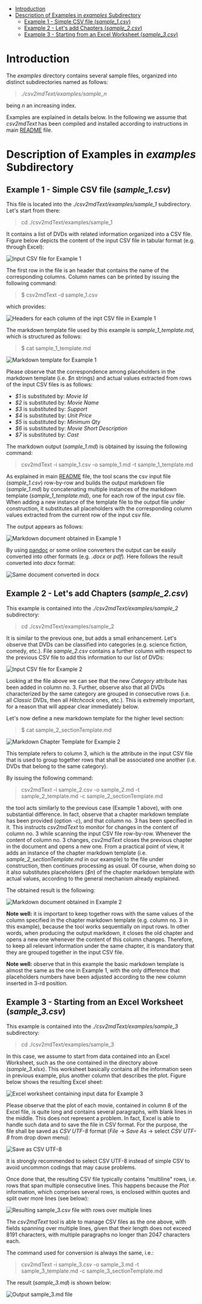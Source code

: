 - [Introduction](#introduction)
- [Description of Examples in *examples* Subdirectory](#description-of-examples-in-examples-subdirectory)
  - [Example 1 - Simple CSV file (*sample\_1.csv*)](#example-1---simple-csv-file-sample_1csv)
  - [Example 2 - Let's add Chapters (*sample\_2.csv*)](#example-2---lets-add-chapters-sample_2csv)
  - [Example 3 - Starting from an Excel Worksheet  (*sample\_3.csv*)](#example-3---starting-from-an-excel-worksheet--sample_3csv)


# Introduction
The *examples* directory contains several sample files, organized into distinct subdirectories named as follows:

> *./csv2mdText/examples/sample_n*

being *n* an increasing index.

Examples are explained in details below. In the following we assume that *csv2mdText* has been compiled and installed according to instructions in main [README](../README.md) file.

# Description of Examples in *examples* Subdirectory
## Example 1 - Simple CSV file (*sample_1.csv*)
This file is located into the *./csv2mdText/examples/sample_1* subdirectory. Let's start from there:

> cd ./csv2mdText/examples/sample_1

It contains a list of DVDs with related information organized into a CSV file. Figure below depicts the content of the input CSV file in tabular format (e.g. through Excel):

![Input CSV file for Example 1](./images/sample_1_csv.png)

The first row in the file is an header that contains the name of the corresponding columns. Column names can be printed by issuing the following command:

> $ csv2mdText -d sample_1.csv

which provides:

![Headers for each column of the inpt CSV file in Example 1](./images/sample_1_header.png)

The markdown template file used by this example is *sample_1_template.md*, which is structured as follows:

> $ cat sample_1_template.md

![Markdown template for Example 1](./images/sample_1_template.png)


Please observe that the correspondence among placeholders in the markdown template (i.e. *$n* strings) and actual values extracted from rows of the input CSV files is as follows:

- *$1* is substituted by: *Movie Id*
- *$2* is substituted by: *Movie Name*
- *$3* is substituted by: *Support*
- *$4* is substituted by: *Unit Price*
- *$5* is substituted by: *Minimum Qty*
- *$6* is substituted by: *Movie Short Description*
- *$7* is substituted by: *Cast*


The markdown output (*sample_1.md*) is obtained by issuing the following command:

> csv2mdText -i sample_1.csv -o sample_1.md -t sample_1_template.md

As explained in main [README](../README.md) file, the tool scans the csv input file (*sample_1.csv*) row-by-row and builds the output markdown file (*sample_1.md*) by concatenating multiple instances of the markdown template (*sample_1_template.md*), one for each row of the input csv file. When adding a new instance of the template file to the output file under construction, it substitutes all placeholders with the corresponding column values extracted from the current row of the input csv file.

The output appears as follows:

![Markdown document obtained in Example 1](./images/sample_1_md.png)

By using [pandoc](https://pandoc.org/) or some online converters the output can be easily converted into other formats (e.g. *.docx* or *pdf*). Here follows the result converted into *docx* format:

![Same document converted in *docx*](./images/sample_1_docx.png)


## Example 2 - Let's add Chapters (*sample_2.csv*)
This example is contained into the *./csv2mdText/examples/sample_2* subdirectory:

> cd ./csv2mdText/examples/sample_2

It is similar to the previous one, but adds a small enhancement. Let's observe that DVDs can be classified into categories (e.g. science fiction, comedy, etc.). File *sample_2.csv* contains a further column with respect to the previous CSV file to add this information to our list of DVDs:

![Input CSV file for Example 2](./images/sample_2_csv.png)

Looking at the file above we can see that the new *Category* attribute has been added in column no. 3. Further, observe also that all DVDs characterized by the same category are grouped in consecutive rows (i.e. all *Classic* DVDs, then all *Hitchcock* ones, etc.). This is extremely important, for a reason that will appear clear immediately below.

Let's now define a new markdown template for the higher level section:

> $ cat sample_2_sectionTemplate.md

![Markdown Chapter Template for Example 2](./images/sample_2_sectionTemplate.png)

This template refers to column 3, which is the attribute in the input CSV file that is used to group together rows that shall be associated one another (i.e. DVDs that belong to the same category).

By issuing the following command:

> csv2mdText -i sample_2.csv -o sample_2.md -t sample_2_template.md -c sample_2_sectionTemplate.md

the tool acts similarly to the previous case (Example 1 above), with one substantial difference. In fact, observe that a chapter markdown template has been provided (option *-c*), and that column no. 3 has been specified in it. This instructs *csv2mdText* to monitor for changes in the content of column no. 3 while scanning the input CSV file row-by-row. Whenever the content of column no. 3 changes, *csv2mdText* closes the previous chapter in the document and opens a new one. From a practical point of view, it adds an instance of the chapter markdown template (i.e. *sample_2_sectionTemplate.md* in our example) to the file under construction, then continues processing as usual. Of course, when doing so it also substitutes placeholders (*$n*) of the chapter markdown template with actual values, according to the general mechanism already explained.

The obtained result is the following:

![Markdown document obtained in Example 2](./images/sample_2_md.png)

**Note well:** it is important to keep together rows with the same values of the column specified in the chapter markdown template (e.g. column no. 3 in this example), because the tool works sequentially on input rows. In other words, when producing the output markdown, it closes the old chapter and opens a new one whenever the content of this column changes. Therefore, to keep all relevant information under the same chapter, it is mandatory that they are grouped together in the input CSV file.

**Note well:** observe that in this example the basic markdown template is almost the same as the one in Example 1, with the only difference that placeholders numbers have been adjusted according to the new column inserted in 3-rd position.


## Example 3 - Starting from an Excel Worksheet  (*sample_3.csv*)
This example is contained into the *./csv2mdText/examples/sample_3* subdirectory:

> cd ./csv2mdText/examples/sample_3

In this case, we assume to start from data contained into an Excel Worksheet, such as the one contained in the directory above (*sample_3.xlsx*). This worksheet basically contains all the information seen in previous example, plus another column that describes the plot. Figure below shows the resulting Excel sheet:

![Excel worksheet containing input data for Example 3](images/Example_3_1.png)

Please observe that the plot of each movie, contained in column 8 of the Excel file, is quite long and contains several paragraphs, with blank lines in the middle. This does not represent a problem. In fact, Excel is able to handle such data and to save the file in CSV format. For the purpose, the file shall be saved as *CSV UTF-8* format (*File* -> *Save As* -> select *CSV UTF-8* from drop down menu):

![Save as CSV UTF-8](images/Example_3_2.png)

It is strongly recommended to select CSV UTF-8 instead of simple CSV to avoid uncommon codings that may cause problems.

Once done that, the resulting CSV file typically contains "multiline" rows, i.e. rows that span multiple consecutive lines. This happens because the *Plot* information, which comprises several rows, is enclosed within quotes and split over more lines (see below):

![Resulting sample_3.csv file with rows over multiple lines](images/Example_3_3.png)

The *csv2mdText* tool is able to manage CSV files as the one above, with fields spanning over multiple lines, given that their length does not exceed 8191 characters, with multiple paragraphs no longer than 2047 characters each.

The command used for conversion is always the same, i.e.:

> csv2mdText -i sample_3.csv -o sample_3.md -t sample_3_template.md -c sample_3_sectionTemplate.md

The result (*sample_3.md*) is shown below:

![Output sample_3.md file](images/Example_3_4.png)
